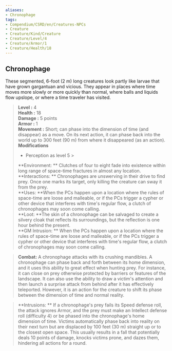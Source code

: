 ```yaml
---
aliases:
- Chronophage
tags:
- Compendium/CSRD/en/Creatures-NPCs
- Creature
- Creature/Kind/Creature
- Creature/Level/4
- Creature/Armor/1
- Creature/Health/18
---
```


  
## Chronophage  
These segmented, 6-foot (2 m) long creatures look partly like larvae that have grown gargantuan and vicious. They appear in places where time moves more slowly or more quickly than normal, where balls and liquids flow upslope, or where a time traveler has visited.  

  
> **Level :** 4  
> **Health :** 18  
> **Damage :** 5 points  
> **Armor :** 1  
> **Movement :** Short; can phase into the dimension of time (and disappear) as a move. On its next action, it can phase back into the world up to 300 feet (90 m) from where it disappeared (as an action).  
> **Modifications**  
>- Perception as level 5 >
>  
> **Environment: ** Clutches of four to eight fade into existence within long range of space-time fractures in almost any location.  
> **Interactions: ** Chronophages are unswerving in their drive to find prey. Once one marks its target, only killing the creature can sway it from the prey.  
> **Uses: **When the PCs happen upon a location where the rules of space-time are loose and malleable, or if the PCs trigger a cypher or other device that interferes with time's regular flow, a clutch of chronophages may soon come calling.  
> **Loot: **The skin of a chronophage can be salvaged to create a silvery cloak that reflects its surroundings, but the reflection is one hour behind the present.  
> **GM Intrusion: ** When the PCs happen upon a location where the rules of space-time are loose and malleable, or if the PCs trigger a cypher or other device that interferes with time's regular flow, a clutch of chronophages may soon come calling.  

> **Combat:** 
> A chronophage attacks with its crushing mandibles.
A chronophage can phase back and forth between its home dimension, and it uses this ability to great effect when hunting prey. For instance, it can close on prey otherwise protected by barriers or features of the landscape. It can also use the ability to draw a victim's attention and then launch a surprise attack from behind after it has effectively teleported. However, it is an action for the creature to shift its phase between the dimension of time and normal reality.  
  

> **Intrusions: ** 
> If a chronophage's prey fails its Speed defense roll, the attack ignores Armor, and the prey must make an Intellect defense roll (difficulty 4) or be phased into the chronophage's home dimension of time. Victims automatically phase back into reality on their next turn but are displaced by 100 feet (30 m) straight up or to the closest open space. This usually results in a fall that potentially deals 10 points of damage, knocks victims prone, and dazes them, hindering all actions for a round.  
